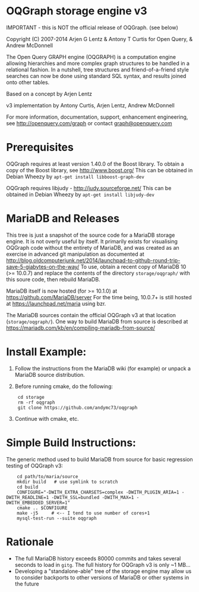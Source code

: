 OQGraph storage engine v3
=========================

IMPORTANT - this is NOT the official release of OQGraph. (see below)

Copyright (C) 2007-2014 Arjen G Lentz & Antony T Curtis for Open Query, & Andrew McDonnell

The Open Query GRAPH engine (OQGRAPH) is a computation engine allowing
hierarchies and more complex graph structures to be handled in a
relational fashion. In a nutshell, tree structures and
friend-of-a-friend style searches can now be done using standard SQL
syntax, and results joined onto other tables.

Based on a concept by Arjen Lentz

v3 implementation by Antony Curtis, Arjen Lentz, Andrew McDonnell

For more information, documentation, support, enhancement engineering,
see http://openquery.com/graph or contact graph@openquery.com

Prerequisites
=============

OQGraph requires at least version 1.40.0 of the Boost library. To
obtain a copy of the Boost library, see http://www.boost.org/
This can be obtained in Debian Wheezy by `apt-get install libboost-graph-dev`

OQGraph requires libjudy - http://judy.sourceforge.net/
This can be obtained in Debian Wheezy by `apt-get install libjudy-dev`

MariaDB and Releases
====================

This tree is just a snapshot of the source code for a MariaDB storage engine. It is not overly useful by itself.
It primarily exists for visualising OQGraph code without the entirety of MariaDB, and was created as an 
exercise in advanced git manipulation as documented at http://blog.oldcomputerjunk.net/2014/launchpad-to-github-round-trip-save-5-giabytes-on-the-way/
To use, obtain a recent copy of MariaDB 10 (>= 10.0.7) and replace the contents of the directory
`storage/oqgraph/` with this soure code, then rebuild MariaDB.

MariaDB itself is now hosted (for >= 10.1.0) at https://github.com/MariaDB/server
For the time being, 10.0.7+ is still hosted at https://launchpad.net/maria using bzr.

The MariaDB sources contain the official OQGraph v3 at that location (`storage/oqgraph/`).
One way to build MariaDB from source is described at https://mariadb.com/kb/en/compiling-mariadb-from-source/


Install Example:
================

1. Follow the instructions from the MariaDB wiki (for example) or unpack a MariaDB source distribution.
2. Before running cmake, do the following:

        cd storage
        rm -rf oqgraph
        git clone https://github.com/andymc73/oqgraph
3. Continue with cmake, etc.

Simple Build Instructions:
==========================

The generic method used to build MariaDB from source for basic regression testing of OQGraph v3:

        cd path/to/maria/source
        mkdir build   # use symlink to scratch
        cd build    
        CONFIGURE="-DWITH_EXTRA_CHARSETS=complex -DWITH_PLUGIN_ARIA=1 -DWITH_READLINE=1 -DWITH_SSL=bundled -DWITH_MAX=1 -DWITH_EMBEDDED_SERVER=1"
        cmake .. $CONFIGURE     
        make -j5     # <-- I tend to use number of cores+1
        mysql-test-run --suite oqgraph


Rationale
=========
* The full MariaDB history exceeds 80000 commits and takes several seconds to load in `gitg`. The full history
  for OQGraph v3 is only ~1 MB...
* Developing a "standalone-able" tree of the storage engine may allow us to consider backports to other versions of MariaDB or other systems in the future

